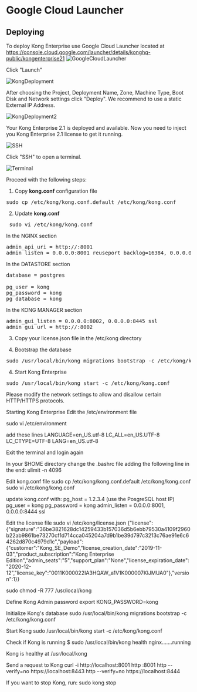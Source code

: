 # Google Cloud Launcher

## Deploying

To deploy Kong Enterprise use Google Cloud Launcher located at https://console.cloud.google.com/launcher/details/konghq-public/kongenterprise21
![GoogleCloudLauncher](https://github.com/Kong/gcp-marketplace/blob/main/screenshots/GoogleCloudLauncher.png)

Click "Launch"

![KongDeployment](https://github.com/Kong/gcp-marketplace/blob/main/screenshots/KongDeployment.png)

After choosing the Project, Deployment Name, Zone, Machine Type, Boot Disk and Network settings click "Deploy". We recommend to use a static External IP Address.

![KongDeployment2](https://github.com/Kong/gcp-marketplace/blob/main/screenshots/KongDeployment2.png)

Your Kong Enterprise 2.1 is deployed and available. Now you need to inject you Kong Enterprise 2.1 license to get it running.

![SSH](https://github.com/Kong/gcp-marketplace/blob/main/screenshots/SSH.png)

 Click "SSH" to open a terminal.

![Terminal](https://github.com/Kong/gcp-marketplace/blob/main/screenshots/Terminal.png)


Proceed with the following steps:

1. Copy <b>kong.conf</b> configuration file
<pre>
sudo cp /etc/kong/kong.conf.default /etc/kong/kong.conf
</pre>


2. Update <b>kong.conf</b>
 
 <pre>
 sudo vi /etc/kong/kong.conf
</pre>

In the NGINX section
<pre>
admin_api_uri = http://<vm-IPv4 Public IP>:8001
admin_listen = 0.0.0.0:8001 reuseport backlog=16384, 0.0.0.0:8444 http2 ssl reuseport backlog=16384
</pre>

In the DATASTORE section
<pre>
database = postgres

pg_user = kong
pg_password = kong
pg_database = kong
</pre>

In the KONG MANAGER section
<pre>
admin_gui_listen = 0.0.0.0:8002, 0.0.0.0:8445 ssl
admin_gui_url = http://<vm-IPv4 Public IP>:8002
</pre>


3. Copy your license.json file in the /etc/kong directory

4. Bootstrap the database
<pre>
sudo /usr/local/bin/kong migrations bootstrap -c /etc/kong/kong.conf
</pre>

4. Start Kong Enterprise
<pre>
sudo /usr/local/bin/kong start -c /etc/kong/kong.conf
</pre>


Please modify the network settings to allow and disallow certain HTTP/HTTPS protocols.











Starting Kong Enterprise
Edit the /etc/environment file

sudo vi /etc/environment

add these lines
LANGUAGE=en_US.utf-8
LC_ALL=en_US.UTF-8
LC_CTYPE=UTF-8
LANG=en_US.utf-8

Exit the terminal and login again

In your $HOME directory change the .bashrc file adding the following line in the end:
ulimit -n 4096

Edit kong.conf file
sudo cp /etc/kong/kong.conf.default /etc/kong/kong.conf
sudo vi /etc/kong/kong.conf

update kong.conf with:
pg_host = 1.2.3.4 (use the PosgreSQL host IP)
pg_user = kong
pg_password = kong
admin_listen = 0.0.0.0:8001, 0.0.0.0:8444 ssl


Edit the license file
sudo vi /etc/kong/license.json
{"license":{"signature":"36be3821628dc14259433b157036d5b6ebb79530a4109f2960b22ab9861be73270cf1d714cca045204a7d9b1be39d797c3213c76ae91e6c64262d870c4979d1c","payload":{"customer":"Kong_SE_Demo","license_creation_date":"2019-11-03","product_subscription":"Kong Enterprise Edition","admin_seats":"5","support_plan":"None","license_expiration_date":"2020-12-12","license_key":"0011K000022IA3HQAW_a1V1K000007KlJMUA0"},"version":1}}



sudo chmod -R 777 /usr/local/kong


Define Kong Admin password
export KONG_PASSWORD=kong

Initialize Kong's database
sudo /usr/local/bin/kong migrations bootstrap -c /etc/kong/kong.conf

Start Kong
sudo /usr/local/bin/kong start -c /etc/kong/kong.conf

Check if Kong is running
$ sudo /usr/local/bin/kong health
nginx.......running

Kong is healthy at /usr/local/kong


Send a request to Kong
curl -i http://localhost:8001
http :8001
http --verify=no https://localhost:8443
http --verify=no https://localhost:8444


If you want to stop Kong, run:
sudo kong stop






